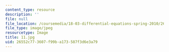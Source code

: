 ```yaml
---
content_type: resource
description: ''
file: null
file_location: /coursemedia/18-03-differential-equations-spring-2010/26552c773607f99ba173587f3d6e3a79_11.jpg
file_type: image/jpeg
resourcetype: Image
title: 11.jpg
uid: 26552c77-3607-f99b-a173-587f3d6e3a79
---
```

